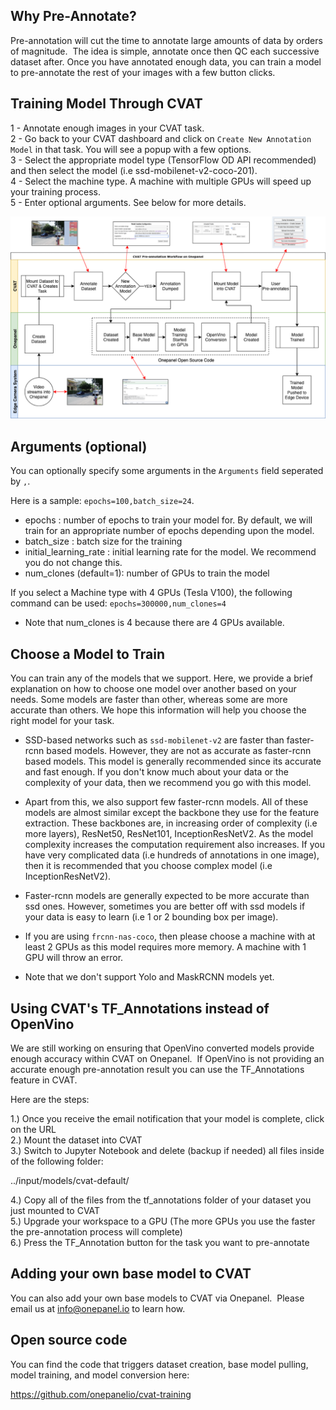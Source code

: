 ## Why Pre-Annotate?
Pre-annotation will cut the time to annotate large amounts of data by orders of magnitude.  The idea is simple, annotate once then QC each successive dataset after.
Once you have annotated enough data, you can train a model to pre-annotate the rest of your images with a few button clicks.

## Training Model Through CVAT

1 - Annotate enough images in your CVAT task.  
2 - Go back to your CVAT dashboard and click on `Create New Annotation Model` in that task. You will see a popup with a few options.  
3 - Select the appropriate model type (TensorFlow OD API recommended) and then select the model (i.e ssd-mobilenet-v2-coco-201).  
4 - Select the machine type. A machine with multiple GPUs will speed up your training process.  
5 - Enter optional arguments. See below for more details.  

![CVAT flowchart](../assets/img/auto-annotation-v.2.0.png?raw=true)

## Arguments (optional)

You can optionally specify some arguments in the `Arguments` field seperated by `,`. 

Here is a sample: `epochs=100,batch_size=24`. 

- epochs : number of epochs to train your model for. By default, we will train for an appropriate number of epochs depending upon the model.
- batch_size : batch size for the training
- initial_learning_rate : initial learning rate for the model. We recommend you do not change this.
- num_clones (default=1): number of GPUs to train the model 

If you select a Machine type with 4 GPUs (Tesla V100), the following command can be used:
`epochs=300000,num_clones=4`

- Note that num_clones is 4 because there are 4 GPUs available.

## Choose a Model to Train

You can train any of the models that we support. Here, we provide a brief explanation on how to choose one model over another based on your needs. Some models are faster than other, whereas some are more accurate than others. We hope this information will help you choose the right model for your task.

* SSD-based networks such as `ssd-mobilenet-v2` are faster than faster-rcnn based models. However, they are not as accurate as faster-rcnn based models. This model is generally recommended since its accurate and fast enough. If you don't know much about your data or the complexity of your data, then we recommend you go with this model.

* Apart from this, we also support few faster-rcnn models. All of these models are almost similar except the backbone they use for the feature extraction. These backbones are, in increasing order of complexity (i.e more layers), ResNet50, ResNet101, InceptionResNetV2. As the model complexity increases the computation requirement also increases. If you have very complicated data (i.e hundreds of annotations in one image), then it is recommended that you choose complex model (i.e InceptionResNetV2).

* Faster-rcnn models are generally expected to be more accurate than ssd ones. However, sometimes you are better off with ssd models if your data is easy to learn (i.e 1 or 2 bounding box per image).

* If you are using `frcnn-nas-coco`, then please choose a machine with at least 2 GPUs as this model requires more memory. A machine with 1 GPU will throw an error.

* Note that we don't support Yolo and MaskRCNN models yet.

## Using CVAT's TF_Annotations instead of OpenVino

We are still working on ensuring that OpenVino converted models provide enough accuracy within CVAT on Onepanel.  If OpenVino is not providing an accurate enough pre-annotation result you can use the TF_Annotations feature in CVAT.  

Here are the steps:  

1.) Once you receive the email notification that your model is complete, click on the URL   
2.) Mount the dataset into CVAT  
3.) Switch to Jupyter Notebook and delete (backup if needed) all files inside of the following folder:  

../input/models/cvat-default/  

4.) Copy all of the files from the tf_annotations folder of your dataset you just mounted to CVAT  
5.) Upgrade your workspace to a GPU (The more GPUs you use the faster the pre-annotation process will complete)    
6.) Press the TF_Annotation button for the task you want to pre-annotate  

## Adding your own base model to CVAT

You can also add your own base models to CVAT via Onepanel.  Please email us at info@onepanel.io to learn how.

## Open source code

You can find the code that triggers dataset creation, base model pulling, model training, and model conversion here:

https://github.com/onepanelio/cvat-training

